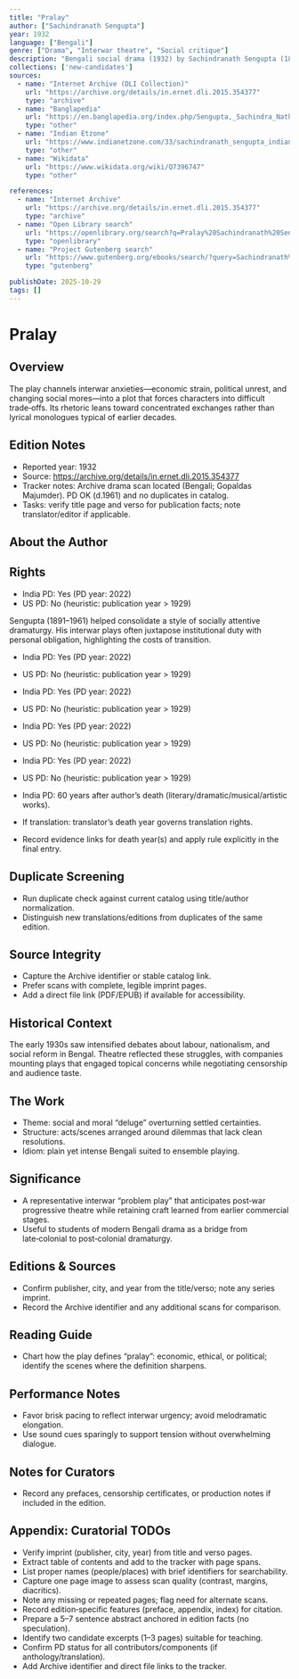```yaml
---
title: "Pralay"
author: ["Sachindranath Sengupta"]
year: 1932
language: ["Bengali"]
genre: ["Drama", "Interwar theatre", "Social critique"]
description: "Bengali social drama (1932) by Sachindranath Sengupta (1891–1961) staging interwar crisis—titled Pralay (Deluge)—through family dilemmas that expose institutional failures and moral ambiguities, employing compressed dialogue and ensemble technique characteristic of Bengal's progressive theatre movement."
collections: ['new-candidates']
sources:
  - name: "Internet Archive (DLI Collection)"
    url: "https://archive.org/details/in.ernet.dli.2015.354377"
    type: "archive"
  - name: "Banglapedia"
    url: "https://en.banglapedia.org/index.php/Sengupta,_Sachindra_Nath"
    type: "other"
  - name: "Indian Etzone"
    url: "https://www.indianetzone.com/33/sachindranath_sengupta_indian_theatre_personality.htm"
    type: "other"
  - name: "Wikidata"
    url: "https://www.wikidata.org/wiki/Q7396747"
    type: "other"

references:
  - name: "Internet Archive"
    url: "https://archive.org/details/in.ernet.dli.2015.354377"
    type: "archive"
  - name: "Open Library search"
    url: "https://openlibrary.org/search?q=Pralay%20Sachindranath%20Sengupta"
    type: "openlibrary"
  - name: "Project Gutenberg search"
    url: "https://www.gutenberg.org/ebooks/search/?query=Sachindranath%20Sengupta"
    type: "gutenberg"

publishDate: 2025-10-29
tags: []
---
```


# Pralay

## Overview

The play channels interwar anxieties—economic strain, political unrest, and changing social mores—into a plot that forces characters into difficult trade‑offs. Its rhetoric leans toward concentrated exchanges rather than lyrical monologues typical of earlier decades.

## Edition Notes

- Reported year: 1932
- Source: https://archive.org/details/in.ernet.dli.2015.354377
- Tracker notes: Archive drama scan located (Bengali; Gopaldas Majumder). PD OK (d.1961) and no duplicates in catalog.
- Tasks: verify title page and verso for publication facts; note translator/editor if applicable.

## About the Author

## Rights

- India PD: Yes (PD year: 2022)
- US PD: No (heuristic: publication year > 1929)

Sengupta (1891–1961) helped consolidate a style of socially attentive dramaturgy. His interwar plays often juxtapose institutional duty with personal obligation, highlighting the costs of transition.

- India PD: Yes (PD year: 2022)
- US PD: No (heuristic: publication year > 1929)

- India PD: Yes (PD year: 2022)
- US PD: No (heuristic: publication year > 1929)

- India PD: Yes (PD year: 2022)
- US PD: No (heuristic: publication year > 1929)

- India PD: Yes (PD year: 2022)
- US PD: No (heuristic: publication year > 1929)

- India PD: 60 years after author’s death (literary/dramatic/musical/artistic works).
- If translation: translator’s death year governs translation rights.
- Record evidence links for death year(s) and apply rule explicitly in the final entry.

## Duplicate Screening

- Run duplicate check against current catalog using title/author normalization.
- Distinguish new translations/editions from duplicates of the same edition.

## Source Integrity

- Capture the Archive identifier or stable catalog link.
- Prefer scans with complete, legible imprint pages.
- Add a direct file link (PDF/EPUB) if available for accessibility.
 
## Historical Context
 
The early 1930s saw intensified debates about labour, nationalism, and social reform in Bengal. Theatre reflected these struggles, with companies mounting plays that engaged topical concerns while negotiating censorship and audience taste.
 
## The Work
 
- Theme: social and moral “deluge” overturning settled certainties.
- Structure: acts/scenes arranged around dilemmas that lack clean resolutions.
- Idiom: plain yet intense Bengali suited to ensemble playing.
 
## Significance
 
- A representative interwar “problem play” that anticipates post‑war progressive theatre while retaining craft learned from earlier commercial stages.
- Useful to students of modern Bengali drama as a bridge from late‑colonial to post‑colonial dramaturgy.
 
## Editions & Sources
 
- Confirm publisher, city, and year from the title/verso; note any series imprint.
- Record the Archive identifier and any additional scans for comparison.
 
## Reading Guide
 
- Chart how the play defines “pralay”: economic, ethical, or political; identify the scenes where the definition sharpens.

## Performance Notes

- Favor brisk pacing to reflect interwar urgency; avoid melodramatic elongation.
- Use sound cues sparingly to support tension without overwhelming dialogue.

## Notes for Curators

- Record any prefaces, censorship certificates, or production notes if included in the edition.

## Appendix: Curatorial TODOs

- Verify imprint (publisher, city, year) from title and verso pages.
- Extract table of contents and add to the tracker with page spans.
- List proper names (people/places) with brief identifiers for searchability.
- Capture one page image to assess scan quality (contrast, margins, diacritics).
- Note any missing or repeated pages; flag need for alternate scans.
- Record edition‑specific features (preface, appendix, index) for citation.
- Prepare a 5–7 sentence abstract anchored in edition facts (no speculation).
- Identify two candidate excerpts (1–3 pages) suitable for teaching.
- Confirm PD status for all contributors/components (if anthology/translation).
- Add Archive identifier and direct file links to the tracker.
